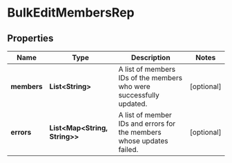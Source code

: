 

# BulkEditMembersRep


## Properties

| Name | Type | Description | Notes |
|------------ | ------------- | ------------- | -------------|
|**members** | **List&lt;String&gt;** | A list of members IDs of the members who were successfully updated. |  [optional] |
|**errors** | **List&lt;Map&lt;String, String&gt;&gt;** | A list of member IDs and errors for the members whose updates failed. |  [optional] |



